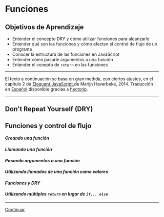 # Funciones

## Objetivos de Aprendizaje

- Entender el concepto DRY y cómo utilizar funciones para alcanzarlo
- Entender qué son las funciones y cómo afectan el control de flujo de un programa
- Conocer la estructura de las funciones en JavaScript
- Entender cómo pasarle argumentos a una función
- Entender el conepto de `return` en las funciones

***

El texto a continuación se basa en gran medida, con ciertos ajustes, en el
capítulo 2 de [Eloquent JavaScript](http://eloquentjavascript.net/),de Marijn
Haverbeke, 2014. Traducción en [Español](http://hectorip.github.io/Eloquent-JavaScript-ES-online/chapters/01_values.html)
disponible gracias a [hectorip](http://hectorip.github.io).

***

## Don't Repeat Yourself (DRY)


## Funciones y control de flujo

#### _Creando una función_
#### _Llamando una función_
#### _Pasando argumentos a una función_
#### _Utilizando llamados de una función como valores_
#### _Funciones y DRY_
#### _Utilizando múltiples `return` en lugar de `if... else`_


***

[Continuar](03-structured-programming.md)
